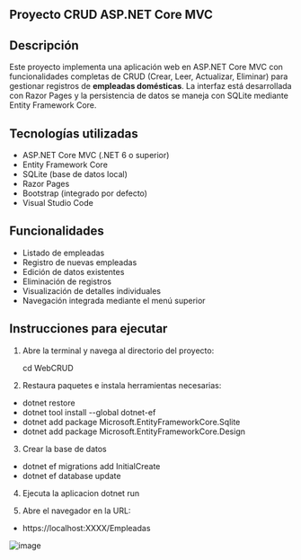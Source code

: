## Proyecto CRUD ASP.NET Core MVC

## Descripción

Este proyecto implementa una aplicación web en ASP.NET Core MVC con funcionalidades completas de CRUD (Crear, Leer, Actualizar, Eliminar) para gestionar registros de **empleadas domésticas**. La interfaz está desarrollada con Razor Pages y la persistencia de datos se maneja con SQLite mediante Entity Framework Core.

## Tecnologías utilizadas

- ASP.NET Core MVC (.NET 6 o superior)
- Entity Framework Core
- SQLite (base de datos local)
- Razor Pages
- Bootstrap (integrado por defecto)
- Visual Studio Code

## Funcionalidades

- Listado de empleadas
- Registro de nuevas empleadas
- Edición de datos existentes
- Eliminación de registros
- Visualización de detalles individuales
- Navegación integrada mediante el menú superior

## Instrucciones para ejecutar

1. Abre la terminal y navega al directorio del proyecto:
   
   cd WebCRUD
2. Restaura paquetes e instala herramientas necesarias:
- dotnet restore
- dotnet tool install --global dotnet-ef
- dotnet add package Microsoft.EntityFrameworkCore.Sqlite
- dotnet add package Microsoft.EntityFrameworkCore.Design

3. Crear la base de datos
- dotnet ef migrations add InitialCreate
- dotnet ef database update

4. Ejecuta la aplicacion 
dotnet run

5. Abre el navegador en la URL:
- https://localhost:XXXX/Empleadas

![image](https://github.com/user-attachments/assets/bb465373-8393-418b-a6c0-8ec8ccc07825)
